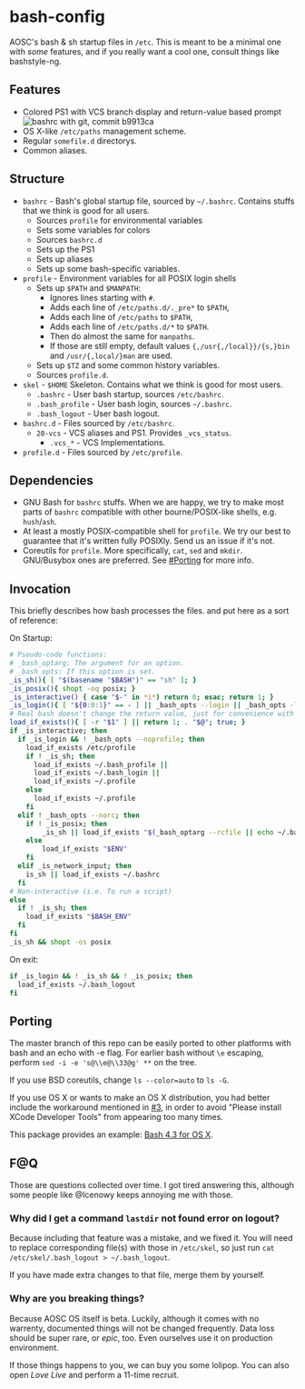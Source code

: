 bash-config
===========

AOSC's bash & sh startup files in `/etc`. This is meant to be a minimal
one with *some* features, and if you really want a cool one, consult things
like bashstyle-ng.

Features
--------

* Colored PS1 with VCS branch display and return-value based prompt
  ![bashrc with git, commit b9913ca](http://ibin.co/1QscpgR0BOyN)
* OS X-like `/etc/paths` management scheme.
* Regular `somefile.d` directorys.
* Common aliases.

Structure
---------

* `bashrc` - Bash's global startup file, sourced by `~/.bashrc`. Contains
  stuffs that we think is good for all users.
  * Sources `profile` for environmental variables
  * Sets some variables for colors
  * Sources `bashrc.d`
  * Sets up the PS1
  * Sets up aliases
  * Sets up some bash-specific variables.
* `profile` - Environment variables for all POSIX login shells
  * Sets up `$PATH` and `$MANPATH`:
    * Ignores lines starting with `#`.
    * Adds each line of `/etc/paths.d/._pre*` to `$PATH`,
	* Adds each line of `/etc/paths` to `$PATH`,
	* Adds each line of `/etc/paths.d/*` to `$PATH`.
	* Then do almost the same for `manpaths`.
    * If those are still empty, default values `{,/usr{,/local}}/{s,}bin` and
	  `/usr/{,local/}man` are used.
  * Sets up `$TZ` and some common history variables.
  * Sources `profile.d`.
* `skel` - `$HOME` Skeleton. Contains what we think is good for most users.
  * `.bashrc` - User bash startup, sources `/etc/bashrc`.
  * `.bash_profile` - User bash login, sources `~/.bashrc`.
  * `.bash_logout` - User bash logout.
* `bashrc.d` - Files sourced by `/etc/bashrc`.
  * `20-vcs` - VCS aliases and PS1. Provides `_vcs_status`.
    * `.vcs_*` - VCS Implementations.
* `profile.d` - Files sourced by `/etc/profile`.

Dependencies
------------

* GNU Bash for `bashrc` stuffs. When we are happy, we try to make most parts of
  `bashrc` compatible with other bourne/POSIX-like shells, e.g. `hush`/`ash`.
* At least a mostly POSIX-compatible shell for `profile`. We try our best to
  guarantee that it's written fully POSIXly. Send us an issue if it's not.
* Coreutils for `profile`. More specifically, `cat`, `sed` and `mkdir`.
  GNU/Busybox ones are preferred. See [#Porting](#Porting) for more info.

Invocation
----------

This briefly describes how bash processes the files. and put here as a sort of
reference:

On Startup:
```Bash
# Pseudo-code functions:
# _bash_optarg: The argument for an option.
# _bash_opts: If this option is set.
_is_sh(){ [ "$(basename "$BASH")" == "sh" ]; }
_is_posix(){ shopt -oq posix; }
_is_interactive() { case "$-" in *i*) return 0; esac; return 1; }
_is_login(){ [ "${0:0:1}" == - ] || _bash_opts --login || _bash_opts -l; }
# Real bash doesn't change the return value, just for convenience with ||
load_if_exists(){ [ -r "$1" ] || return 1; . "$@"; true; }
if _is_interactive; then
  if _is_login && ! _bash_opts --noprofile; then
    load_if_exists /etc/profile
    if ! _is_sh; then
      load_if_exists ~/.bash_profile ||
      load_if_exists ~/.bash_login ||
      load_if_exists ~/.profile
    else
      load_if_exists ~/.profile
    fi
  elif ! _bash_opts --norc; then
	if ! _is_posix; then
		_is_sh || load_if_exists "$(_bash_optarg --rcfile || echo ~/.bashrc)"
	else
		load_if_exists "$ENV"
	fi
  elif _is_network_input; then
    is_sh || load_if_exists ~/.bashrc
  fi
# Non-interactive (i.e. To run a script) 
else
  if ! _is_sh; then
    load_if_exists "$BASH_ENV"
  fi
fi
_is_sh && shopt -os posix
```

On exit:
```Bash
if _is_login && ! _is_sh && ! _is_posix; then
  load_if_exists ~/.bash_logout
fi
```

Porting
-------

The master branch of this repo can be easily ported to other platforms
with bash and an echo with -e flag. For earlier bash without `\e` escaping,
perform `sed -i -e 's@\\e@\\33@g' **` on the tree.

If you use BSD coreutils, change `ls --color=auto` to `ls -G`.

If you use OS X or wants to make an OS X distribution, you had better include
the workaround mentioned in
[#3](https://github.com/AOSC-Dev/bash-config/issues/3),
in order to avoid "Please install XCode Developer Tools"
from appearing too many times.

This package provides an example:
[Bash 4.3 for OS X](http://pan.baidu.com/s/1c0xlkFu).

F@Q
---

Those are questions collected over time. I got tired answering this, although
some people like @Icenowy keeps annoying me with those.

### Why did I get a command `lastdir` not found error on logout?

Because including that feature was a mistake, and we fixed it. You will need
to replace corresponding file(s) with those in `/etc/skel`, so just run
`cat /etc/skel/.bash_logout > ~/.bash_logout`.

If you have made extra changes to that file, merge them by yourself.

### Why are you breaking things?

Because AOSC OS itself is beta. Luckily, although it comes with no warrenty,
documented things will not be changed frequently. Data loss should be super
rare, or *epic*, too. Even ourselves use it on production environment.

If those things happens to you, we can buy you some lolipop. You can also open
_Love Live_ and perform a 11-time recruit.
